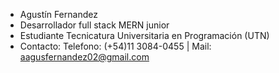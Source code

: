 - Agustín Fernandez
- Desarrollador full stack MERN junior
- Estudiante Tecnicatura Universitaria en Programación (UTN)
- Contacto: 
      Telefono: (+54)11 3084-0455 |
      Mail: aagusfernandez02@gmail.com

<!---
aagusfernandez02/aagusfernandez02 is a ✨ special ✨ repository because its `README.md` (this file) appears on your GitHub profile.
You can click the Preview link to take a look at your changes.
--->
